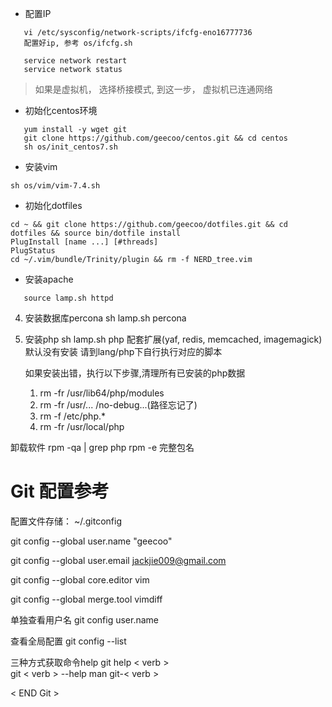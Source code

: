 * 配置IP

```
   vi /etc/sysconfig/network-scripts/ifcfg-eno16777736  
   配置好ip, 参考 os/ifcfg.sh

   service network restart
   service network status
```

>如果是虚拟机， 选择桥接模式, 到这一步， 虚拟机已连通网络


* 初始化centos环境

```
   yum install -y wget git
   git clone https://github.com/geecoo/centos.git && cd centos
   sh os/init_centos7.sh
```

* 安装vim 
```
sh os/vim/vim-7.4.sh  
```

* 初始化dotfiles
```
cd ~ && git clone https://github.com/geecoo/dotfiles.git && cd dotfiles && source bin/dotfile install
PlugInstall [name ...] [#threads]
PlugStatus
cd ~/.vim/bundle/Trinity/plugin && rm -f NERD_tree.vim
```

* 安装apache
```
   source lamp.sh httpd  
```


4) 安装数据库percona
   sh lamp.sh percona 

5) 安装php
   sh lamp.sh php 
   配套扩展(yaf, redis, memcached, imagemagick)默认没有安装 
   请到lang/php下自行执行对应的脚本
   
   如果安装出错，执行以下步骤,清理所有已安装的php数据
   1. rm -fr /usr/lib64/php/modules
   2. rm -fr /usr/... /no-debug...(路径忘记了)
   3. rm -f /etc/php.*
   4. rm -fr /usr/local/php

卸载软件
rpm -qa | grep php
rpm -e 完整包名




# Git 配置参考

配置文件存储： ~/.gitconfig

git config --global user.name "geecoo"

git config --global user.email jackjie009@gmail.com 

git config --global core.editor vim

git config --global merge.tool vimdiff

单独查看用户名
git config user.name

查看全局配置
git config --list 

三种方式获取命令help
git help < verb >  
git < verb > --help
man git-< verb >

< END Git >



